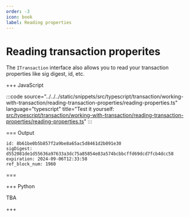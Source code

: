 ```yaml
---
order: -3
icon: book
label: Reading properties
---
```


# Reading transaction properites

The `ITransaction` interface also allows you to read your transaction properties like sig digest, id, etc.

+++ JavaScript

:::code source="../../../static/snippets/src/typescript/transaction/working-with-transaction/reading-transaction-properties/reading-properties.ts" language="typescript" title="Test it yourself: [src/typescript/transaction/working-with-transaction/reading-transaction-properties/reading-properties.ts](https://stackblitz.com/github/openhive-network/wax-doc-snippets?file=src%2Ftypescript%2Ftransaction%2Fworking-with-transaction%2Freading-transaction-properties%2Freading-properties.ts&startScript=test-transaction-working-with-transaction-reading-properties)" :::

=== Output

```text
id: 8b61be0b5b857f2a9be8a65ac5d8461d2b091e30
sigDigest: d552081de1d55636a97633a3dc75a85854e83a574bcbbcffd69dcd7fcb4dcc58
expiration: 2024-09-06T12:33:58
ref_block_num: 1960
```

===

+++ Python

TBA

+++
